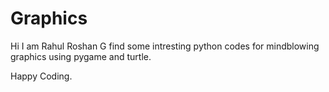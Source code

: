 # Graphics

Hi I am Rahul Roshan G find some intresting python codes for mindblowing graphics using pygame and turtle.

Happy Coding.
